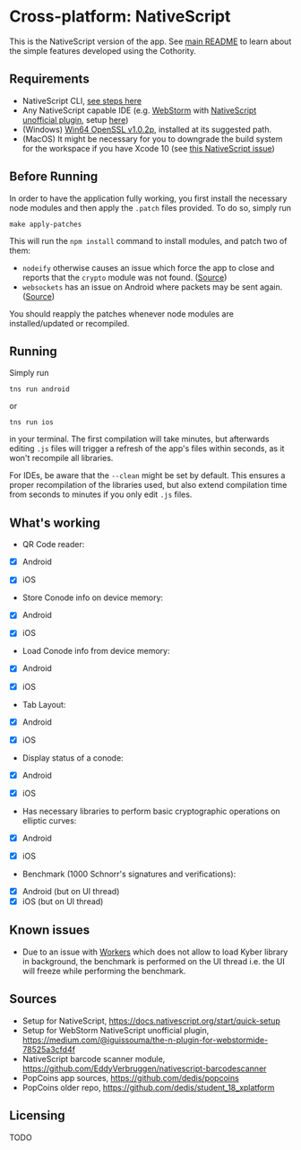 #  Cross-platform: NativeScript

This is the NativeScript version of the app. See [main README](https://github.com/dedis/student_18_xps/blob/master/README.md) to learn about the simple features developed using the Cothority.

## Requirements
 - NativeScript CLI, [see steps here](https://docs.nativescript.org/start/quick-setup)
 - Any NativeScript capable IDE (e.g. [WebStorm](https://www.jetbrains.com/webstorm/) with [NativeScript unofficial plugin](https://plugins.jetbrains.com/plugin/8588-nativescript), setup [here](https://medium.com/@iguissouma/the-n-plugin-for-webstormide-78525a3cfd4f))
 - (Windows) [Win64 OpenSSL v1.0.2p](https://slproweb.com/download/Win64OpenSSL-1_0_2p.exe), installed at its suggested path.
 - (MacOS) It might be necessary for you to downgrade the build system for the workspace if you have Xcode 10 (see [this NativeScript issue](https://github.com/NativeScript/nativescript-cli/issues/3909#issuecomment-422782053))

## Before Running
In order to have the application fully working, you first install the necessary node modules and then apply the ``.patch`` files provided. To do so, simply run  
``` shell
make apply-patches
```
This will run the ``npm install`` command to install modules, and patch two of them:
 - ``nodeify`` otherwise causes an issue which force the app to close and reports that the ``crypto`` module was not found. ([Source](https://github.com/dedis/student_18_xplatform/issues/35))
 - ``websockets`` has an issue on Android where packets  may be sent again. ([Source](https://github.com/dedis/student_18_xplatform/issues/73))

 You should reapply the patches whenever node modules are installed/updated or recompiled.

## Running
Simply run
``` shell
tns run android
```
or
``` shell
tns run ios
```
in your terminal. The first compilation will take minutes, but afterwards editing ``.js`` files will trigger a refresh of the app's files within seconds, as it won't recompile all libraries.

For IDEs, be aware that the ``--clean`` might be set by default. This ensures a proper recompilation of the libraries used, but also extend compilation time from seconds to minutes if you only edit ``.js`` files.

## What's working
 - QR Code reader:
  - [x] Android
  - [x] iOS


 - Store Conode info on device memory:
  - [x] Android
  - [x] iOS


 - Load Conode info from device memory:
  - [x] Android
  - [x] iOS


 - Tab Layout:
  - [x] Android
  - [x] iOS


 - Display status of a conode:
  - [x] Android
  - [x] iOS


 - Has necessary libraries to perform basic cryptographic operations on elliptic curves:
  - [x] Android
  - [x] iOS


 - Benchmark (1000 Schnorr's signatures and verifications):
  - [x] Android (but on UI thread)
  - [x] iOS (but on UI thread)

## Known issues
   - Due to an issue with [Workers](https://docs.nativescript.org/core-concepts/multithreading-model) which does not allow to load Kyber library in background, the benchmark is performed on the UI thread i.e. the UI will freeze while performing the benchmark.

## Sources
 - Setup for NativeScript, https://docs.nativescript.org/start/quick-setup
 - Setup for WebStorm NativeScript unofficial plugin, https://medium.com/@iguissouma/the-n-plugin-for-webstormide-78525a3cfd4f
 - NativeScript barcode scanner module, https://github.com/EddyVerbruggen/nativescript-barcodescanner
 - PopCoins app sources, https://github.com/dedis/popcoins
 - PopCoins older repo, https://github.com/dedis/student_18_xplatform
## Licensing
TODO
